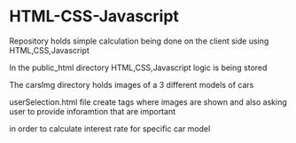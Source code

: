 # HTML-CSS-Javascript


Repository holds simple calculation being done on the client side using HTML,CSS,Javascript

In the public_html directory HTML,CSS,Javascript logic is being stored

The carsImg directory holds images of a 3 different models of cars

userSelection.html file create tags where images are shown and also asking user to provide inforamtion that are important 
 
in order to calculate interest rate for specific car model 

